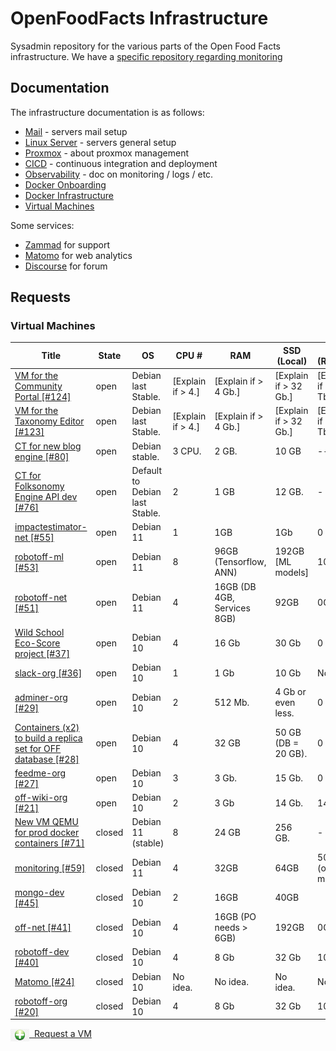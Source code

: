 # OpenFoodFacts Infrastructure
Sysadmin repository for the various parts of the Open Food Facts infrastructure.
We have a [specific repository regarding monitoring](https://github.com/openfoodfacts/openfoodfacts-monitoring)


## Documentation

The infrastructure documentation is as follows:

- [Mail](./docs/mail.md) - servers mail setup
- [Linux Server](./docs/linux-server.md) - servers general setup
- [Proxmox](./docs/promox.md) - about proxmox management
- [CICD](./docs/cicd.md) - continuous integration and deployment
- [Observability](./docs/observability.md) - doc on monitoring / logs / etc.
- [Docker Onboarding](./docs/docker_onboarding.md)
- [Docker Infrastructure](./docs/docker_architecture.md)
- [Virtual Machines](#virtual-machines)

Some services:

- [Zammad](./docs/zammad.md) for support
- [Matomo](./docs/matomo.md) for web analytics
- [Discourse](./docs/discourse.md) for forum


## Requests

### Virtual Machines

<!-- VM table -->
|                                                                      Title                                                                      |State |              OS              |      CPU #      |            RAM            |     SSD (Local)     |    HDD (Remote)    |                                       Services                                        |
|-------------------------------------------------------------------------------------------------------------------------------------------------|------|------------------------------|-----------------|---------------------------|---------------------|--------------------|---------------------------------------------------------------------------------------|
|<a href=https://github.com/openfoodfacts/openfoodfacts-infrastructure/issues/124>VM for the Community Portal [#124]</a>                          |open  |Debian last Stable.           |[Explain if > 4.]|[Explain if > 4 Gb.]       |[Explain if > 32 Gb.]|[Explain if > 1 Tb.]|Python/Django, probably PostgreSQL, probably Apache and all Dockerized                 |
|<a href=https://github.com/openfoodfacts/openfoodfacts-infrastructure/issues/123>VM for the Taxonomy Editor [#123]</a>                           |open  |Debian last Stable.           |[Explain if > 4.]|[Explain if > 4 Gb.]       |[Explain if > 32 Gb.]|[Explain if > 1 Tb.]|Python, probably PostgreSQL, probably Apache for lightweight API serving from Docker   |
|<a href=https://github.com/openfoodfacts/openfoodfacts-infrastructure/issues/80>CT for new blog engine [#80]</a>                                 |open  |Debian stable.                |3 CPU.           |2 GB.                      |10 GB                |--                  |LAMP + wordpress.                                                                      |
|<a href=https://github.com/openfoodfacts/openfoodfacts-infrastructure/issues/76>CT for Folksonomy Engine API dev [#76]</a>                       |open  |Default to Debian last Stable.|2                |1 GB                       |12 GB.               |-                   |PostgreSQL, Python3.                                                                   |
|<a href=https://github.com/openfoodfacts/openfoodfacts-infrastructure/issues/55> impactestimator-net [#55]</a>                                   |open  |Debian 11                     |1                |1GB                        |1Gb                  |0                   |https://github.com/openfoodfacts/impactestimator                                       |
|<a href=https://github.com/openfoodfacts/openfoodfacts-infrastructure/issues/53> robotoff-ml [#53]</a>                                           |open  |Debian 11                     |8                |96GB (Tensorflow, ANN)     |192GB [ML models]    |100GB               |Tensorflow + ElasticSearch                                                             |
|<a href=https://github.com/openfoodfacts/openfoodfacts-infrastructure/issues/51> robotoff-net [#51]</a>                                          |open  |Debian 11                     |4                |16GB (DB 4GB, Services 8GB)|92GB                 |0GB                 |Robotoff API + Schedulers + Workers, PostgreSQL DB                                     |
|<a href=https://github.com/openfoodfacts/openfoodfacts-infrastructure/issues/37> Wild School Eco-Score project [#37]</a>                         |open  |Debian 10                     |4                |16 Gb                      |30 Gb                |0                   |MongoDB                                                                                |
|<a href=https://github.com/openfoodfacts/openfoodfacts-infrastructure/issues/36> slack-org [#36]</a>                                             |open  |Debian 10                     |1                |1 Gb                       |10 Gb                |None                |Node.js                                                                                |
|<a href=https://github.com/openfoodfacts/openfoodfacts-infrastructure/issues/29> adminer-org [#29]</a>                                           |open  |Debian 10                     |2                |512 Mb.                    |4 Gb or even less.   |0                   |Nginx, PHP, Adminer.                                                                   |
|<a href=https://github.com/openfoodfacts/openfoodfacts-infrastructure/issues/28>Containers (x2) to build a replica set for OFF database [#28]</a>|open  |Debian 10                     |4                |32 GB                      |50 GB (DB = 20 GB).  |0                   |Mongodb.                                                                               |
|<a href=https://github.com/openfoodfacts/openfoodfacts-infrastructure/issues/27> feedme-org [#27]</a>                                            |open  |Debian 10                     |3                |3 Gb.                      |15 Gb.               |0                   |PostgreSQL, Node.js, Nginx.                                                            |
|<a href=https://github.com/openfoodfacts/openfoodfacts-infrastructure/issues/21> off-wiki-org [#21]</a>                                          |open  |Debian 10                     |2                |3 Gb                       |14 Gb.               |14 Gb               |Apache, PHP, MySQL, Mediawiki.                                                         |
|<a href=https://github.com/openfoodfacts/openfoodfacts-infrastructure/issues/71>New VM QEMU for prod docker containers [#71]</a>                 |closed|Debian 11 (stable)            |8                |24 GB                      |256 GB.              |-                   |Services deployed in production:                                                       |
|<a href=https://github.com/openfoodfacts/openfoodfacts-infrastructure/issues/59> monitoring [#59]</a>                                            |closed|Debian 11                     |4                |32GB                       |64GB                 |500GB (ovh3 mount)  |Docker: ElasticSearch (Kibana?, Logstash?), Grafana, InfluxDB, Prometheus, Alertmanager|
|<a href=https://github.com/openfoodfacts/openfoodfacts-infrastructure/issues/45> mongo-dev [#45]</a>                                             |closed|Debian 10                     |2                |16GB                       |40GB                 |                    |MongoDB running in Docker                                                              |
|<a href=https://github.com/openfoodfacts/openfoodfacts-infrastructure/issues/41> off-net [#41]</a>                                               |closed|Debian 10                     |4                |16GB (PO needs > 6GB)      |192GB                |0GB                 |ProductOpener frontend + backend, MongoDB, PostgreSQL, Memcached                       |
|<a href=https://github.com/openfoodfacts/openfoodfacts-infrastructure/issues/40> robotoff-dev [#40]</a>                                          |closed|Debian 10                     |4                |8 Gb                       |32 Gb                |100 Gb              |robotoff, elastic search, tensorflow, postgresql                                       |
|<a href=https://github.com/openfoodfacts/openfoodfacts-infrastructure/issues/24> Matomo [#24]</a>                                                |closed|Debian 10                     |No idea.         |No idea.                   |No idea.             |No idea.            |LAMP                                                                                   |
|<a href=https://github.com/openfoodfacts/openfoodfacts-infrastructure/issues/20> robotoff-org [#20]</a>                                          |closed|Debian 10                     |4                |8 Gb                       |32 Gb                |100 Gb              |robotoff, elastic search, tensorflow, postgresql                                       |
<!-- VM table -->

<a href="https://github.com/openfoodfacts/openfoodfacts-infrastructure/issues/new?assignees=cquest&labels=container&template=vm-template.md&title="><img src="./scripts/add.png" style="background: transparent; vertical-align: middle" width="30"/>&nbsp;&nbsp;Request a VM</img></a>
